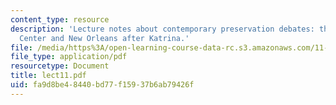 ```yaml
---
content_type: resource
description: 'Lecture notes about contemporary preservation debates: the World Trade
  Center and New Orleans after Katrina.'
file: /media/https%3A/open-learning-course-data-rc.s3.amazonaws.com/11-947-history-and-theory-of-historic-preservation-spring-2007/fa9d8be48440bd77f15937b6ab79426f_lect11.pdf
file_type: application/pdf
resourcetype: Document
title: lect11.pdf
uid: fa9d8be4-8440-bd77-f159-37b6ab79426f
---
```

